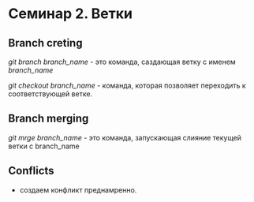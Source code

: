 # Семинар 2. Ветки

## Branch creting

*git branch branch_name* - это команда, саздающая ветку с именем *branch_name*

*git checkout branch_name* - команда, которая позволяет переходить к соответствующей ветке. 

## Branch merging

*git mrge branch_name* - это команда, запускающая слияние текущей ветки с branch_name
## Conflicts

* создаем конфликт преднамренно. 